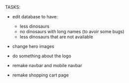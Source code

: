 TASKS:

- edit database to have:

  - less dinosaurs
  - no dinosaurs with long names (to avoir some bugs)
  - less dinosaurs that are not available

- change hero images
- do something about the logo
- remake navbar and mobile navbar
- remake shopping cart page
